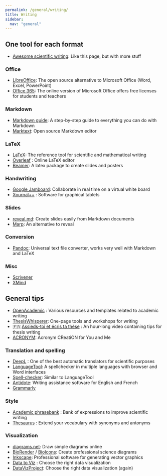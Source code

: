 ```yaml
---
permalink: /general/writing/
title: Writing
sidebar:
  nav: "general"
---
```


## One tool for each format

- [Awesome scientific writing](https://github.com/writing-resources/awesome-scientific-writing): Like this page, but with more stuff

### Office

- [LibreOffice](https://www.libreoffice.org/): The open source alternative to Microsoft Office (Word, Excel, PowerPoint)
- [Office 365](https://www.microsoft.com/en-us/education/products/office): The online version of Microsoft Office offers free licenses for students and teachers

### Markdown

- [Markdown guide](https://www.markdownguide.org/): A step-by-step guide to everything you can do with Markdown
- [Marktext](https://github.com/marktext/marktext): Open source Markdown editor

### LaTeX

- [LaTeX](../../tutorials/latex/): The reference tool for scientific and mathematical writing
- [Overleaf](https://www.overleaf.com/) : Online LaTeX editor
- [Beamer](https://ctan.org/pkg/beamer): A latex package to create slides and posters

### Handwriting

- [Google Jamboard](https://jamboard.google.com/): Collaborate in real time on a virtual white board
- [Xournal++](https://xournalpp.github.io/) : Software for graphical tablets

### Slides

- [reveal.md](https://github.com/webpro/reveal-md): Create slides easily from Markdown documents
- [Marp](https://github.com/marp-team/marp): An alternative to reveal

### Conversion

- [Pandoc](https://pandoc.org/): Universal text file converter, works very well with Markdown and LaTeX

### Misc

- [Scrivener](https://www.literatureandlatte.com/scrivener/overview)
- [XMind](https://www.xmind.net/)

## General tips

- [OpenAcademic](https://www.oacommunity.org/resources) : Various resources and templates related to academic writing
- [ThesisWhisperer](https://sites.google.com/site/twblacklinemasters/home?authuser=0): One-page tools and workshops for writing
- 🇫🇷 [Assieds-toi et écris ta thèse](https://www.youtube.com/watch?v=qbQ02vJkXQw) : An hour-long video containing tips for thesis writing
- [ACRONYM](https://github.com/bacook17/acronym): Acronym CReatiON for You and Me

### Translation and spelling

- [DeepL](https://www.deepl.com/translator) : One of the best automatic translators for scientific purposes
- [LanguageTool](https://languagetool.org/): A spellchecker in multiple languages with browser and Word interfaces
- [Spell-checker](https://www.websiteplanet.com/webtools/spell-checker/): Similar to LanguageTool
- [Antidote](https://www.antidote.info/en): Writing assistance software for English and French
- [Grammarly](https://www.grammarly.com/)

### Style

- [Academic phrasebank](https://www.phrasebank.manchester.ac.uk/) : Bank of expressions to improve scientific writing
- [Thesaurus](https://www.thesaurus.com/) : Extend your vocabulary with synonyms and antonyms

### Visualization

- [diagrams.net](https://app.diagrams.net/): Draw simple diagrams online
- [BioRender](https://biorender.com/) / [BioIcons](https://bioicons.com/): Create professional science diagrams
- [Inkscape](https://inkscape.org/): Professional software for generating vector graphics
- [Data to Viz](https://www.data-to-viz.com/) : Choose the right data visualization
- [DataVizProject](https://datavizproject.com/): Choose the right data visualization (again)
